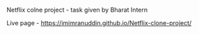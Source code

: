 Netflix colne project - task given by Bharat Intern

Live page - https://imimranuddin.github.io/Netflix-clone-project/
